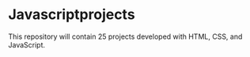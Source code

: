 # Javascriptprojects
This repository will contain 25 projects developed with HTML, CSS, and JavaScript.